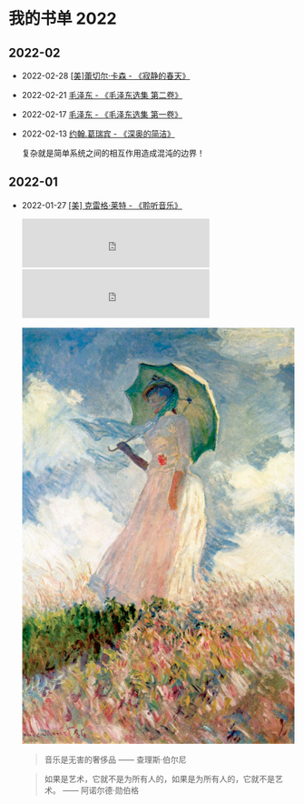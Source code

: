 # 我的书单 2022

[annotation]: [id] (e4453e06-caa7-43d1-badb-3e70b8c76490)
[annotation]: [status] (public)
[annotation]: [create_time] (2022-01-27 22:57:53)
[annotation]: [category] (读书笔记)
[annotation]: [tags] ()
[annotation]: [comments] (true)
[annotation]: [url] (http://blog.ccyg.studio/article/e4453e06-caa7-43d1-badb-3e70b8c76490)

## 2022-02

- 2022-02-28 [[美]蕾切尔·卡森 - 《寂静的春天》](https://book.douban.com/subject/27614954/)

- 2022-02-21 [毛泽东 - 《毛泽东选集 第二卷》](https://book.douban.com/subject/1125026/)

- 2022-02-17 [毛泽东 - 《毛泽东选集 第一卷》](https://book.douban.com/subject/1139360/)

- 2022-02-13 [约翰.葛瑞宾 - 《深奥的简洁》](https://book.douban.com/subject/3370214/)

    复杂就是简单系统之间的相互作用造成混沌的边界！

## 2022-01

- 2022-01-27 [[美] 克雷格·莱特 - 《聆听音乐》](https://book.douban.com/subject/10590165/)

    <iframe class='row' frameborder="no" border="0" marginwidth="0" marginheight="0" width=330 height=86 src="https://music.163.com/outchain/player?type=2&id=22341167&height=66"></iframe>

    <iframe class='row' frameborder="no" border="0" marginwidth="0" marginheight="0" width=330 height=86 src="https://music.163.com/outchain/player?type=2&id=1400389599&height=66"></iframe>

    ![图 {index}. 莫奈 - 带伞的女人](./images/Lady%20with%20an%20umbrella%20by%20Claude%20Monet.jpg)

    > 音乐是无害的奢侈品 —— 查理斯·伯尔尼


    > 如果是艺术，它就不是为所有人的，如果是为所有人的，它就不是艺术。 —— 阿诺尔德·勋伯格


